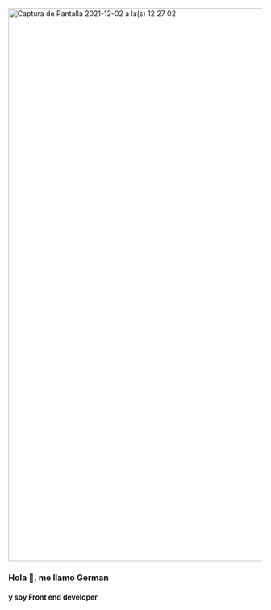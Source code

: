 <img width="1096" alt="Captura de Pantalla 2021-12-02 a la(s) 12 27 02" src="https://user-images.githubusercontent.com/70720945/144451718-7ef2e501-0f15-4899-9eca-dbbed80929bd.png">


### Hola 👋, me llamo German 
#### y soy Front end developer
